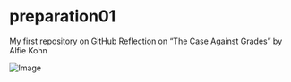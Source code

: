 # preparation01
My first repository on GitHub 
Reflection on “The Case Against Grades” by Alfie Kohn



![Image](https://media.giphy.com/media/lJNoBCvQYp7nq/giphy.gif?cid=ecf05e47iu17ckjxjif8jw7fxgp5c9p5q1matblrlljcsref&rid=giphy.gif&ct=g)

